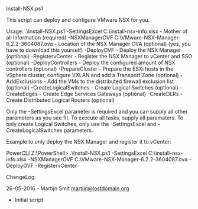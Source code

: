 Install-NSX.ps1

This script can deploy and configure VMware NSX for you.

Usage: .\Install-NSX.ps1
  -SettingsExcel C:\install-nsx-info.xlsx                 - Mother of all information (required)
  -NSXManagerOVF C:\VMware-NSX-Manager-6.2.2-3604087.ova  - Location of the NSX Manager OVA (optional) (yes, you have to download this yourself)
  -DeployOVF             - Deploy the NSX Manager (optional)
  -RegistervCenter       - Register the NSX Manager to vCenter and SSO (optional)
  -DeployControllers     - Deploy the configured amount of NSX controllers (optional)
  -PrepareCluster        - Prepare the ESXi hosts in the vSphere cluster, configure VXLAN and add a Transport Zone (optional)
  -AddExclusions         - Add the VMs to the distributed firewall exclusion list (optional)
  -CreateLogicalSwitches - Create Logical Switches (optional)
  -CreateEdges           - Create Edge Services Gateways (optional)
  -CreateDLRs            - Create Distributed Logical Routers (optional)

Only the -SettingsExcel parameter is required and you can supply all other parameters as you see fit. To execute all
tasks, supply all paramaters. To only create Logical Switches, only use the -SettingsExcel and -CreateLogicalSwitches parameters.


Example to only deploy the NSX Manager and register it to vCenter:

PowerCLI Z:\PowerShell> .\Install-NSX.ps1 -SettingsExcel C:\install-nsx-info.xlsx -NSXManagerOVF C:\VMware-NSX-Manager-6.2.2-3604087.ova  -DeployOVF -RegistervCenter


ChangeLog:

26-05-2016 - Martijn Smit <martijn@lostdomain.org>
- Initial script
